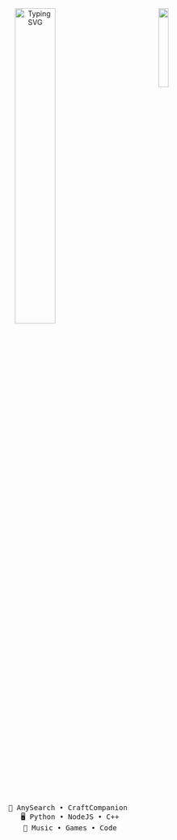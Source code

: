 <div align="center">
  <img src="https://i.imgur.com/yAcsSbC.png" width="20%" align="right" />
  <a href="https://git.io/typing-svg"><img src="https://readme-typing-svg.herokuapp.com?font=Paytone+One&size=30&pause=100&color=F74949&center=true&random=false&width=435&lines=French+developer;17+years+old;Future+student+at+Epitech" alt="Typing SVG" width="40%" /> </a>
  <br>
<pre>
    👑 AnySearch • CraftCompanion 
    🖥️ Python • NodeJS • C++
    💫 Music • Games • Code
</pre>
</div>
